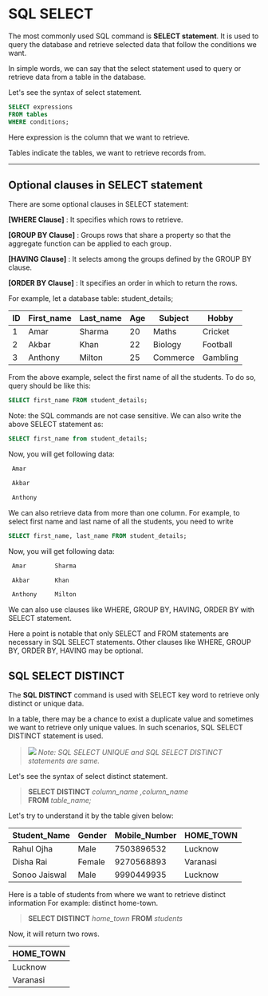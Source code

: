 SQL SELECT
==========

The most commonly used SQL command is **SELECT statement**. It is used to query the database and retrieve selected data that follow the conditions we want.

In simple words, we can say that the select statement used to query or retrieve data from a table in the database.

Let's see the syntax of select statement.

```SQL
SELECT expressions
FROM tables
WHERE conditions;
```
Here expression is the column that we want to retrieve.

Tables indicate the tables, we want to retrieve records from.

* * *

Optional clauses in SELECT statement
------------------------------------

There are some optional clauses in SELECT statement:

**\[WHERE Clause\]** : It specifies which rows to retrieve.

**\[GROUP BY Clause\]** : Groups rows that share a property so that the aggregate function can be applied to each group.

**\[HAVING Clause\]** : It selects among the groups defined by the GROUP BY clause.

**\[ORDER BY Clause\]** : It specifies an order in which to return the rows.

For example, let a database table: student_details;

| ID  | First_name | Last_name | Age | Subject | Hobby |
| --- | --- | --- | --- | --- | --- |
| 1   | Amar | Sharma | 20  | Maths | Cricket |
| 2   | Akbar | Khan | 22  | Biology | Football |
| 3   | Anthony | Milton | 25  | Commerce | Gambling |

From the above example, select the first name of all the students. To do so, query should be like this:

```SQL
SELECT first_name FROM student_details;
```
Note: the SQL commands are not case sensitive. We can also write the above SELECT statement as:

```SQL
SELECT first_name from student_details;
```
Now, you will get following data:


```sh
 Amar

 Akbar

 Anthony
```
We can also retrieve data from more than one column. For example, to select first name and last name of all the students, you need to write

```SQL
SELECT first_name, last_name FROM student_details;
```
Now, you will get following data:


```sh
 Amar        Sharma

 Akbar       Khan

 Anthony     Milton
```
We can also use clauses like WHERE, GROUP BY, HAVING, ORDER BY with SELECT statement.

Here a point is notable that only SELECT and FROM statements are necessary in SQL SELECT statements. Other clauses like WHERE, GROUP BY, ORDER BY, HAVING may be optional.



SQL SELECT DISTINCT
-------------------
The **SQL DISTINCT** command is used with SELECT key word to retrieve only distinct or unique data.

In a table, there may be a chance to exist a duplicate value and sometimes we want to retrieve only unique values. In such scenarios, SQL SELECT DISTINCT statement is used.

> ![](https://static.javatpoint.com/images/note.png) *Note: SQL SELECT UNIQUE and SQL SELECT DISTINCT statements are same.*

Let's see the syntax of select distinct statement.

>**SELECT DISTINCT** *column_name ,column_name* <br/>
**FROM**  *table_name;*

Let's try to understand it by the table given below:

| Student_Name | Gender | Mobile_Number | HOME_TOWN |
| --- | --- | --- | --- |
| Rahul Ojha | Male | 7503896532 | Lucknow |
| Disha Rai | Female | 9270568893 | Varanasi |
| Sonoo Jaiswal | Male | 9990449935 | Lucknow |


Here is a table of students from where we want to retrieve distinct information For example: distinct home-town.

>**SELECT DISTINCT** *home_town*
**FROM** *students*

Now, it will return two rows.


| HOME_TOWN |
| --- |
| Lucknow |
| Varanasi |

